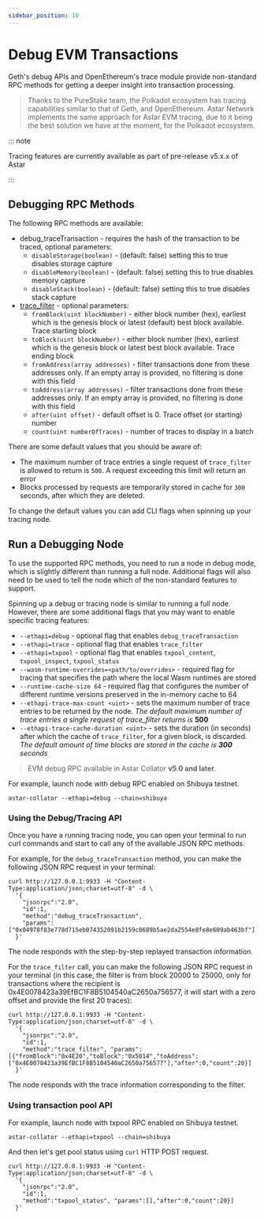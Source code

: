 ```yaml
---
sidebar_position: 10
---
```


# Debug EVM Transactions 

Geth's debug APIs and OpenEthereum's trace module provide non-standard RPC methods for getting a deeper insight into transaction processing.

> Thanks to the PureStake team, the Polkadot ecosystem has tracing capabilities similar to that of Geth, and OpenEthereum. Astar Network implements the same approach for Astar EVM tracing, due to it being the best solution we have at the moment, for the Polkadot ecosystem.

::: note 

Tracing features are currently available as part of pre-release v5.x.x of Astar

:::

## Debugging RPC Methods

The following RPC methods are available:

* debug_traceTransaction - requires the hash of the transaction to be traced, optional parameters:
  - `disableStorage(boolean)` - (default: false) setting this to true disables storage capture
  - `disableMemory(boolean)` - (default: false) setting this to true disables memory capture
  - `disableStack(boolean)` - (default: false) setting this to true disables stack capture
* [trace_filter](https://openethereum.github.io/JSONRPC-trace-module#trace_filter) - optional parameters:
  - `fromBlock(uint blockNumber)` - either block number (hex), earliest which is the genesis block or latest (default) best block available. Trace starting block
  - `toBlock(uint blockNumber)` - either block number (hex), earliest which is the genesis block or latest best block available. Trace ending block
  - `fromAddress(array addresses)` - filter transactions done from these addresses only. If an empty array is provided, no filtering is done with this field
  - `toAddress(array addresses)` - filter transactions done from these addresses only. If an empty array is provided, no filtering is done with this field
  - `after(uint offset)` - default offset is 0. Trace offset (or starting) number
  - `count(uint numberOfTraces)` - number of traces to display in a batch

There are some default values that you should be aware of:

* The maximum number of trace entries a single request of `trace_filter` is allowed to return is `500`. A request exceeding this limit will return an error
* Blocks processed by requests are temporarily stored in cache for `300` seconds, after which they are deleted.

To change the default values you can add CLI flags when spinning up your tracing node.

## Run a Debugging Node

To use the supported RPC methods, you need to run a node in debug mode, which is slightly different than running a full node. Additional flags will also need to be used to tell the node which of the non-standard features to support.

Spinning up a debug or tracing node is similar to running a full node. However, there are some additional flags that you may want to enable specific tracing features:

* `--ethapi=debug` - optional flag that enables `debug_traceTransaction`
* `--ethapi=trace` - optional flag that enables `trace_filter`
* `--ethapi=txpool` - optional flag that enables `txpool_content`, `txpool_inspect`, `txpool_status`
* `--wasm-runtime-overrides=<path/to/overrides>` - required flag for tracing that specifies the path where the local Wasm runtimes are stored
* `--runtime-cache-size 64` - required flag that configures the number of different runtime versions preserved in the in-memory cache to 64
* `--ethapi-trace-max-count <uint>` - sets the maximum number of trace entries to be returned by the node. _The default maximum number of trace entries a single request of trace_filter returns is_ **500**
* `--ethapi-trace-cache-duration <uint>` - sets the duration (in seconds) after which the cache of `trace_filter`, for a given block, is discarded. _The default amount of time blocks are stored in the cache is **300** seconds_

> EVM debug RPC available in Astar Collator **v5.0 and later**.

For example, launch node with debug RPC enabled on Shibuya testnet.

```
astar-collator --ethapi=debug --chain=shibuya
```

### Using the Debug/Tracing API

Once you have a running tracing node, you can open your terminal to run curl commands and start to call any of the available JSON RPC methods.

For example, for the `debug_traceTransaction` method, you can make the following JSON RPC request in your terminal:

```
curl http://127.0.0.1:9933 -H "Content-Type:application/json;charset=utf-8" -d \
  '{
    "jsonrpc":"2.0",
    "id":1,
    "method":"debug_traceTransaction",
    "params": ["0x04978f83e778d715eb074352091b2159c0689b5ae2da2554e8fe8e609ab463bf"]
  }'
```

The node responds with the step-by-step replayed transaction information.

For the `trace_filter` call, you can make the following JSON RPC request in your terminal (in this case, the filter is from block 20000 to 25000, only for transactions where the recipient is 0x4E0078423a39EfBC1F8B5104540aC2650a756577, it will start with a zero offset and provide the first 20 traces):

```
curl http://127.0.0.1:9933 -H "Content-Type:application/json;charset=utf-8" -d \
  '{
    "jsonrpc":"2.0",
    "id":1,
    "method":"trace_filter", "params":[{"fromBlock":"0x4E20","toBlock":"0x5014","toAddress":["0x4E0078423a39EfBC1F8B5104540aC2650a756577"],"after":0,"count":20}]
  }'
```

The node responds with the trace information corresponding to the filter.

### Using transaction pool API

For example, launch node with txpool RPC enabled on Shibuya testnet.

```
astar-collator --ethapi=txpool --chain=shibuya
```

And then let's get pool status using `curl` HTTP POST request.

```
curl http://127.0.0.1:9933 -H "Content-Type:application/json;charset=utf-8" -d \
  '{
    "jsonrpc":"2.0",
    "id":1,
    "method":"txpool_status", "params":[],"after":0,"count":20}]
  }'
```
